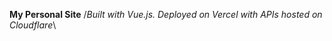  <b>My Personal Site</b>
/<i>Built with Vue.js. Deployed on Vercel with APIs hosted on Cloudflare</i>\

